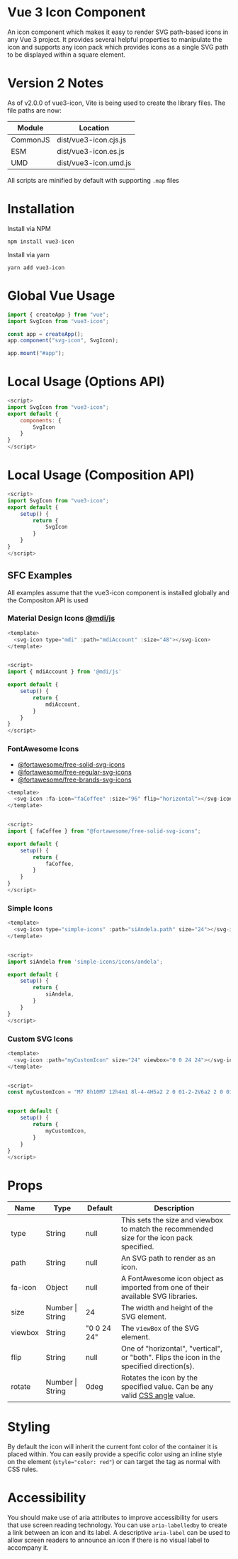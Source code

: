 # Vue 3 Icon Component

An icon component which makes it easy to render SVG path-based icons in any Vue 3 project. It provides several helpful properties to manipulate the icon and supports any icon pack which provides icons as a single SVG path to be displayed within a square element.

# Version 2 Notes

As of v2.0.0 of vue3-icon, Vite is being used to create the library files. The file paths are now:

| Module   |  Location              |
| -------- | ---------------------- |
| CommonJS | dist/vue3-icon.cjs.js  |
| ESM      | dist/vue3-icon.es.js   |
| UMD      | dist/vue3-icon.umd.js  |

All scripts are minified by default with supporting `.map` files

# Installation

Install via NPM
```
npm install vue3-icon
```

Install via yarn
```
yarn add vue3-icon
```

# Global Vue Usage
```js
import { createApp } from "vue";
import SvgIcon from "vue3-icon";

const app = createApp();
app.component("svg-icon", SvgIcon);

app.mount("#app");
```


# Local Usage (Options API)

```js
<script>
import SvgIcon from "vue3-icon";
export default {
	components: {
		SvgIcon
	}
}
</script>
```

# Local Usage (Composition API)

```js
<script>
import SvgIcon from "vue3-icon";
export default {
	setup() {
		return {
			SvgIcon
		}
	}
}
</script>
```

## SFC Examples
All examples assume that the vue3-icon component is installed globally and the Compositon API is used

### Material Design Icons [@mdi/js](https://www.npmjs.com/package/@mdi/js)

```js
<template>
  <svg-icon type="mdi" :path="mdiAccount" :size="48"></svg-icon>
</template>


<script>
import { mdiAccount } from '@mdi/js'

export default {
  	setup() {
		return {
			mdiAccount,
	  	}
  	}
}
</script>
```

### FontAwesome Icons 
* [@fortawesome/free-solid-svg-icons](https://www.npmjs.com/package/@fortawesome/free-solid-svg-icons)
* [@fortawesome/free-regular-svg-icons](https://www.npmjs.com/package/@fortawesome/free-regular-svg-icons)
* [@fortawesome/free-brands-svg-icons](https://www.npmjs.com/package/@fortawesome/free-brands-svg-icons)

```js
<template>
  <svg-icon :fa-icon="faCoffee" :size="96" flip="horizontal"></svg-icon>
</template>


<script>
import { faCoffee } from "@fortawesome/free-solid-svg-icons";

export default {
  	setup() {
		return {
			faCoffee,
	  	}
  	}
}
</script>
```

### Simple Icons
```js
<template>
  <svg-icon type="simple-icons" :path="siAndela.path" size="24"></svg-icon>
</template>


<script>
import siAndela from 'simple-icons/icons/andela';

export default {
  	setup() {
		return {
			siAndela,
	  	}
  	}
}
</script>
```

### Custom SVG Icons
```js
<template>
  <svg-icon :path="myCustomIcon" size="24" viewbox="0 0 24 24"></svg-icon>
</template>


<script>
const myCustomIcon = "M7 8h10M7 12h4m1 8l-4-4H5a2 2 0 01-2-2V6a2 2 0 012-2h14a2 2 0 012 2v8a2 2 0 01-2 2h-3l-4 4z";


export default {
  	setup() {
		return {
			myCustomIcon,
	  	}
  	}
}
</script>
```

# Props

| Name    | Type             | Default     | Description                                                                                                                          |
| ------- | ---------------- | ----------- | ------------------------------------------------------------------------------------------------------------------------------------ |
| type    | String           | null        | This sets the size and viewbox to match the recommended size for the icon pack specified.                                            |
| path    | String           | null        | An SVG path to render as an icon.                                                                                                    |
| fa-icon | Object           | null        | A FontAwesome icon object as imported from one of their available SVG libraries.													  |
| size    | Number \| String | 24          | The width and height of the SVG element.                                                                                             |
| viewbox | String           | "0 0 24 24" | The `viewBox` of the SVG element.                                                                                                    |
| flip    | String           | null        | One of "horizontal", "vertical", or "both". Flips the icon in the specified direction(s).                                            |
| rotate  | Number \| String | 0deg        | Rotates the icon by the specified value. Can be any valid [CSS angle](https://developer.mozilla.org/en-US/docs/Web/CSS/angle) value. |

# Styling

By default the icon will inherit the current font color of the container it is placed within. You can easily provide a specific color using an inline style on the element (`style="color: red"`) or can target the tag as normal with CSS rules.

# Accessibility

You should make use of aria attributes to improve accessibility for users that use screen reading technology. You can use `aria-labelledby` to create a link between an icon and its label. A descriptive `aria-label` can be used to allow screen readers to announce an icon if there is no visual label to accompany it.

